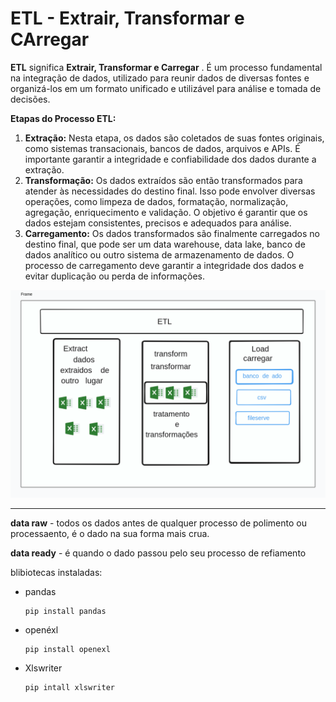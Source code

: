 # ETL - Extrair, Transformar e CArregar

**ETL** significa  **Extrair, Transformar e Carregar** . É um processo fundamental na integração de dados, utilizado para reunir dados de diversas fontes e organizá-los em um formato unificado e utilizável para análise e tomada de decisões.

**Etapas do Processo ETL:**

1. **Extração:** Nesta etapa, os dados são coletados de suas fontes originais, como sistemas transacionais, bancos de dados, arquivos e APIs. É importante garantir a integridade e confiabilidade dos dados durante a extração.
2. **Transformação:** Os dados extraídos são então transformados para atender às necessidades do destino final. Isso pode envolver diversas operações, como limpeza de dados, formatação, normalização, agregação, enriquecimento e validação. O objetivo é garantir que os dados estejam consistentes, precisos e adequados para análise.
3. **Carregamento:** Os dados transformados são finalmente carregados no destino final, que pode ser um data warehouse, data lake, banco de dados analítico ou outro sistema de armazenamento de dados. O processo de carregamento deve garantir a integridade dos dados e evitar duplicação ou perda de informações.

![1720533943573](image/how-to/1720533943573.png)

---

**data raw** - todos os dados antes de qualquer processo de polimento ou processaento, é o dado na sua forma mais crua.

**data ready**  -  é quando o dado passou pelo seu processo de refiamento

blibiotecas instaladas:

- pandas

  ```
  pip install pandas
  ```
- openéxl

  ```
  pip install openexl
  ```
- Xlswriter

  ```
  pip intall xlswriter
  ```
